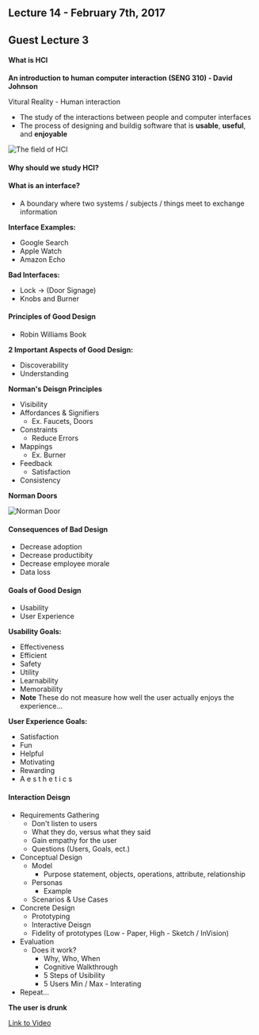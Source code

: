 ## Lecture 14 - February 7th, 2017

## Guest Lecture 3

#### What is HCI

**An introduction to human computer interaction (SENG 310) - David Johnson**

Vitural Reality - Human interaction

* The study of the interactions between people and computer interfaces
* The process of designing and buildig software that is **usable**, **useful**, and **enjoyable**

![The field of HCI]()

#### Why should we study HCI?

#### What is an interface?

* A boundary where two systems / subjects / things meet to exchange information

**Interface Examples:**

* Google Search
* Apple Watch
* Amazon Echo

**Bad Interfaces:**

* Lock -> (Door Signage)
* Knobs and Burner

#### Principles of Good Design

* Robin Williams Book

**2 Important Aspects of Good Design:**

* Discoverability
* Understanding

**Norman's Deisgn Principles**

* Visibility
* Affordances & Signifiers
    * Ex. Faucets, Doors 
* Constraints
    * Reduce Errors 
* Mappings
    * Ex. Burner 
* Feedback
    * Satisfaction 
* Consistency

**Norman Doors**

![Norman Door]()

#### Consequences of Bad Design

* Decrease adoption
* Decrease productibity
* Decrease employee morale
* Data loss

#### Goals of Good Design

* Usability
* User Experience

**Usability Goals:**

* Effectiveness
* Efficient
* Safety
* Utility
* Learnability
* Memorability
* **Note** These do not measure how well the user actually enjoys the experience...

**User Experience Goals:**

* Satisfaction
* Fun
* Helpful
* Motivating
* Rewarding
* A e s t h e t i c s

#### Interaction Deisgn

* Requirements Gathering
    * Don't listen to users
    * What they do, versus what they said
    * Gain empathy for the user
    * Questions (Users, Goals, ect.) 
* Conceptual Design
    * Model
        * Purpose statement, objects, operations, attribute, relationship  
    * Personas
        * Example 
    * Scenarios & Use Cases
* Concrete Design
    * Prototyping
    * Interactive Deisgn
    * Fidelity of prototypes (Low - Paper, High - Sketch / InVision) 
* Evaluation
    * Does it work?
        * Why, Who, When
        * Cognitive Walkthrough
        * 5 Steps of Usibility
        * 5 Users Min / Max - Interating  
* Repeat... 

**The user is drunk**

[Link to Video]()